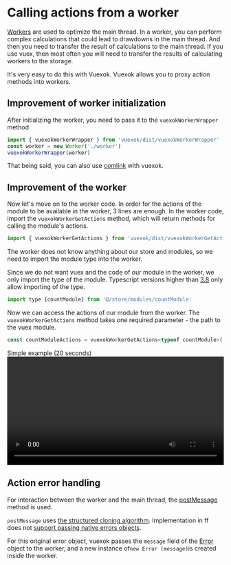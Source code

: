 # Calling actions from a worker
[Workers](https://developer.mozilla.org/en/docs/DOM/Using_web_workers) are used to optimize the main thread. In a worker, you can perform complex calculations that could lead to drawdowns in the main thread. And then you need to transfer the result of calculations to the main thread. If you use vuex, then most often you will need to transfer the results of calculating workers to the storage.

It's very easy to do this with Vuexok. Vuexok allows you to proxy action methods into workers.
## Improvement of worker initialization
After initializing the worker, you need to pass it to the `vuexokWorkerWrapper` method

```js
import { vuexokWorkerWrapper } from 'vuexok/dist/vuexokWorkerWrapper'
const worker = new Worker('./worker')
vuexokWorkerWrapper(worker)
```
That being said, you can also use [comlink](https://github.com/GoogleChromeLabs/comlink) with vuexok.
## Improvement of the worker
Now let's move on to the worker code. In order for the actions of the module to be available in the worker, 3 lines are enough.
In the worker code, import the `vuexokWorkerGetActions` method, which will return methods for calling the module's actions.

```js
import { vuexokWorkerGetActions } from 'vuexok/dist/vuexokWorkerGetActions'
```
The worker does not know anything about our store and modules, so we need to import the module type into the worker.

Since we do not want vuex and the code of our module in the worker, we only import the type of the module. Typescript versions higher than [3.8](https://devblogs.microsoft.com/typescript/announcing-typescript-3-8-beta/) only allow importing of the type.

```js
import type {countModule} from '@/store/modules/countModule'
```
Now we can access the actions of our module from the worker. The `vuexokWorkerGetActions` method takes one required parameter - the path to the vuex module.
```js
const countModuleActions = vuexokWorkerGetActions<typeof countModule>('countModule')
```

Simple example (20 seconds)
<video width="560" height="240" controls style="width: 100% !important;height: auto!important;">
  <source src="/vuexok/video/createWorker.mp4" type="video/mp4">
  Your browser does not support the video tag.
</video>

## Action error handling
For interaction between the worker and the main thread, the [postMessage](https://developer.mozilla.org/en-US/docs/Web/API/Worker/postMessage) method is used. 

`postMessage` uses [the structured cloning algorithm](https://developer.mozilla.org/en-US/docs/Web/API/Web_Workers_API/Structured_clone_algorithm).
Implementation in ff does not [support passing native errors objects](https://bugzilla.mozilla.org/show_bug.cgi?id=1556604).

For this original error object, vuexok passes the `message` field of the [Error](https://developer.mozilla.org/en-US/docs/Web/JavaScript/Reference/Global_Objects/Error) object to the worker, and a new instance of` new Error (message) `is created inside the worker.
